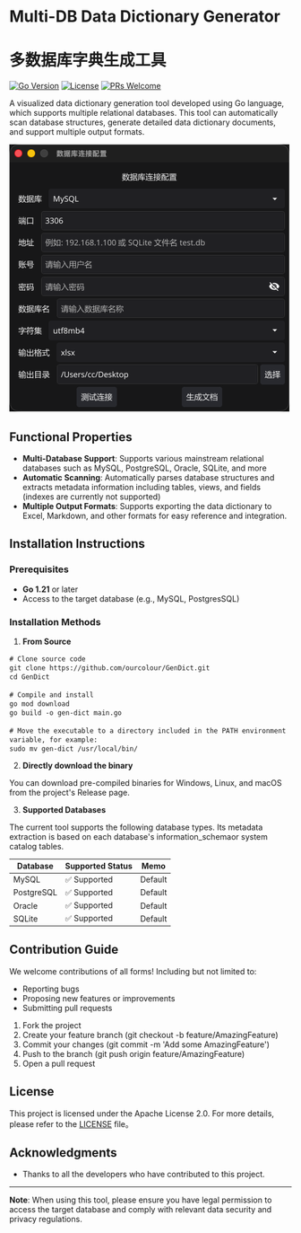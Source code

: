 # Multi-DB Data Dictionary Generator
# 多数据库字典生成工具

[![Go Version](https://img.shields.io/badge/Go-1.19%2B-blue.svg)](https://golang.org/)
[![License](https://img.shields.io/badge/License-Apache%202.0-blue.svg)](https://opensource.org/licenses/Apache-2.0)
[![PRs Welcome](https://img.shields.io/badge/PRs-welcome-brightgreen.svg)](https://github.com/your-username/your-repo-name/pulls)

A visualized data dictionary generation tool developed using Go language, which supports multiple relational databases. This tool can automatically scan database structures, generate detailed data dictionary documents, and support multiple output formats.

![screen](screen.png)

## Functional Properties

- **Multi-Database Support**: Supports various mainstream relational databases such as MySQL, PostgreSQL, Oracle, SQLite, and more
- **Automatic Scanning**: Automatically parses database structures and extracts metadata information including tables, views, and fields (indexes are currently not supported)
- **Multiple Output Formats**: Supports exporting the data dictionary to Excel, Markdown, and other formats for easy reference and integration.

## Installation Instructions

### Prerequisites

-   **Go 1.21** or later
-   Access to the target database (e.g., MySQL, PostgresSQL)

### Installation Methods

1. **From Source**

```shell
# Clone source code
git clone https://github.com/ourcolour/GenDict.git
cd GenDict

# Compile and install
go mod download
go build -o gen-dict main.go

# Move the executable to a directory included in the PATH environment variable, for example:
sudo mv gen-dict /usr/local/bin/
```

2. **Directly download the binary**

You can download pre-compiled binaries for Windows, Linux, and macOS from the project's Release page.

3. **Supported Databases**

The current tool supports the following database types. Its metadata extraction is based on each database's information_schemaor system catalog tables.

| Database   | Supported Status | Memo    |
|------------|------------------|---------|
| MySQL      | ✅ Supported      | Default |
| PostgreSQL | ✅ Supported      | Default      |
| Oracle     | ✅ Supported      | Default      |
| SQLite     | ✅ Supported      | Default      |

## Contribution Guide

We welcome contributions of all forms! Including but not limited to:

- Reporting bugs
- Proposing new features or improvements
- Submitting pull requests

1. Fork the project
2. Create your feature branch (git checkout -b feature/AmazingFeature)
3. Commit your changes (git commit -m 'Add some AmazingFeature')
4. Push to the branch (git push origin feature/AmazingFeature)
5. Open a pull request

## License

This project is licensed under the Apache License 2.0. For more details, please refer to the [LICENSE](LICENSE) file。

## Acknowledgments

- Thanks to all the developers who have contributed to this project.

---

**Note**: When using this tool, please ensure you have legal permission to access the target database and comply with relevant data security and privacy regulations.